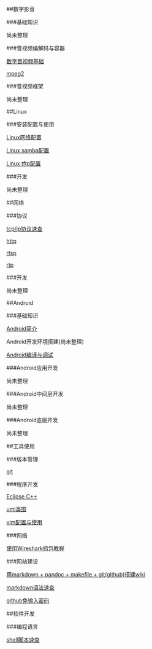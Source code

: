 <!---title:Ohlinux 运维-首页-->
<!---keywords:Linux,Android,网络,数字音视频,编程-->

##数字影音 

###基础知识

尚未整理

###音视频编解码与容器

<!-- wiki/dtv/codec/avbasic.mkd -->
[数字音视频基础](wiki/dtv/codec/avbasic.html)

<!-- wiki/dtv/codec/mpeg2.mkd -->
[mpeg2](wiki/dtv/codec/mpeg2.html)

###音视频框架

尚未整理



##Linux 

###安装配置与使用

[Linux网络配置](wiki/linux/usage/netconfig.html)

[Linux samba配置](wiki/linux/usage/samba.html)

[Linux tftp配置](wiki/linux/usage/tftp.html)

###开发

尚未整理



##网络 

###协议

[tcp/ip协议速查](wiki/net/protocol/zoomtable.html)

[http](wiki/net/protocol/http.html)

[rtsp](wiki/net/protocol/rtsp.html)

[rtp](wiki/net/protocol/rtp.html)

###开发

尚未整理



##Android 

###基础知识

[Android简介](wiki/android/basic/intro.html)

Android开发环境搭建(尚未整理)

[Android编译与调试](wiki/android/basic/compiledebug.html)

###Android应用开发

尚未整理

###Android中间层开发

尚未整理

###Android底层开发

尚未整理


##工具使用 

###版本管理

[git](wiki/tool/versionmanage/git.html)

###程序开发

[Eclipse C++](wiki/tool/sw_develop/eclipse_cpp.html)

[uml类图](wiki/tool/sw_develop/uml_class.html)

<!-- wiki/tool/sw_develop/vim.mkd -->
[vim配置与使用](wiki/tool/sw_develop/vim.html)

###网络

[使用Wireshark抓包教程](wiki/tool/net/wireshark.html)

###网站建设

<!-- wiki/tool/sitebuild/mikewiki.mkd -->
[用markdown + pandoc + makefile + git(github)搭建wiki](wiki/tool/sitebuild/mikewiki.html)

<!-- wiki/tool/sitebuild/markdown_syntax.mkd -->
[markdown语法速查](wiki/tool/sitebuild/markdown_syntax.html)

<!-- wiki/tool/sitebuild/github_sshkey.mkd -->
[github免输入密码](wiki/tool/sitebuild/github_sshkey.html)



##软件开发

###编程语言

[shell脚本速查](wiki/sw_develop/language/shell.html)


<!-- vim:set tw=0:-->
